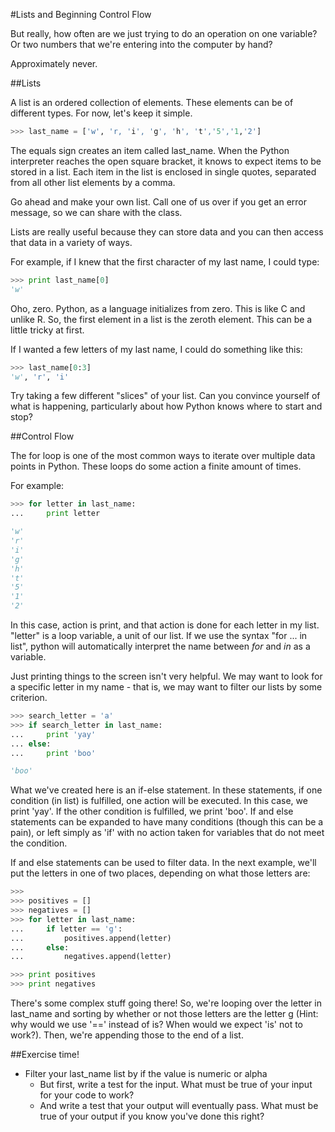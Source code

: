 #Lists and Beginning Control Flow

But really, how often are we just trying to do an operation on one variable? Or two numbers that we're entering into the computer by hand?

Approximately never.

##Lists

A list is an ordered collection of elements. These elements can be of different types. For now, let's keep it simple.


```python
>>> last_name = ['w', 'r, 'i', 'g', 'h', 't','5','1,'2']
```

The equals sign creates an item called last_name. When the Python interpreter reaches the open square bracket, it knows to expect items to be stored in a list. Each item in the list is enclosed in single quotes, separated from all other list elements by a comma.

Go ahead and make your own list. Call one of us over if you get an error message, so we can share with the class.

Lists are really useful because they can store data and you can then access that data in a variety of ways.

For example, if I knew that the first character of my last name, I could type:

```python
>>> print last_name[0]
'w'
```

Oho, zero. Python, as a language initializes from zero. This is like C and unlike R. So, the first element in a list is the zeroth element. This can be a little tricky at first.

If I wanted a few letters of my last name, I could do something like this:

```python
>>> last_name[0:3]
'w', 'r', 'i'
```

Try taking a few different "slices" of your list. Can you convince yourself of what is happening, particularly about how Python knows where to start and stop?

##Control Flow

The for loop is one of the most common ways to iterate over multiple data points in Python. These loops do some action a finite amount of times.

For example:

```python
>>> for letter in last_name:
...     print letter

'w'
'r'
'i'
'g'
'h'
't'
'5'
'1'
'2'
```

In this case, action is print, and that action is done for each letter in my list. "letter" is a loop variable, a unit of our list. If we use the syntax "for ... in list", python will automatically interpret the name between _for_ and _in_ as a variable.

Just printing things to the screen isn't very helpful. We may want to look for a specific letter in my name - that is, we may want to filter our lists by some criterion.

```python
>>> search_letter = 'a'
>>> if search_letter in last_name:
...     print 'yay'
... else:
...     print 'boo'

'boo'
```


What we've created here is an if-else statement. In these statements, if one condition (in list) is fulfilled, one action will be executed. In this case, we print 'yay'. If the other condition is fulfilled, we print 'boo'. If and else statements can be expanded to have many conditions (though this can be a pain), or left simply as 'if' with no action taken for variables that do not meet the condition.

If and else statements can be used to filter data. In the next example, we'll put the letters in one of two places, depending on what those letters are:

```python
>>> 
>>> positives = []
>>> negatives = []
>>> for letter in last_name:
...     if letter == 'g':
...         positives.append(letter)
...     else:
...         negatives.append(letter)

>>> print positives
>>> print negatives
```


There's some complex stuff going there! So, we're looping over the letter in last_name and sorting by whether or not those letters are the letter g (Hint: why would we use '==' instead of is? When would we expect 'is' not to work?). Then, we're appending those to the end of a list.

##Exercise time!

+ Filter your last_name list by if the value is numeric or alpha
    + But first, write a test for the input. What must be true of your input for your code to work?
    + And write a test that your output will eventually pass. What must be true of your output if you know you've done this right?

 
